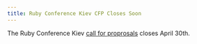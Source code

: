 ```yaml
---
title: Ruby Conference Kiev CFP Closes Soon
---
```


The Ruby Conference Kiev [call for proprosals][cfp] closes April 30th.

[cfp]: http://rubyc.eu/
